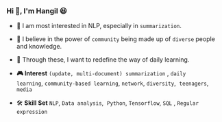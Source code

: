 ### Hi 👋, I'm Hangil :laughing:
- 📰 I am most interested in NLP, especially in `summarization`.
- 👫 I believe in the power of `community` being made up of `diverse` people and knowledge.
- 🏁 Through these, I want to redefine the way of daily learning.
- **🎮 Interest**
  `(update, multi-document) summarization` , `daily learning`, `community-based learning`, `network`, `diversity`,  `teenagers`, `media`

- 🛠 **Skill Set**
  `NLP`, `Data analysis`,  `Python`, `Tensorflow`, `SQL` , `Regular expression`
    
<!--
![Uoneway's github stats](https://github-readme-stats.vercel.app/api?username=uoneway&hide_title=True&count_private=True&line_height=20&show_icons=true)
-->
